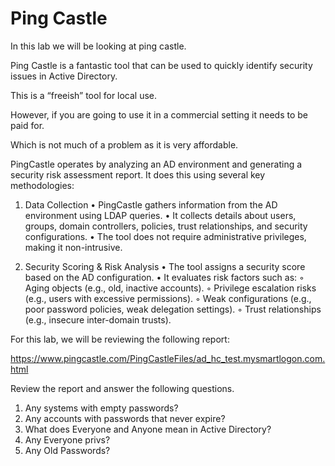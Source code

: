 # Ping Castle

In this lab we will be looking at ping castle.

Ping Castle is a fantastic tool that can be used to quickly identify security issues in Active Directory.

This is a “freeish” tool for local use. 

However, if you are going to use it in a commercial setting it needs to be paid for.

Which is not much of a problem as it is very affordable.

PingCastle operates by analyzing an AD environment and generating a security risk assessment report. It does this using several key methodologies:
1. Data Collection
	•	PingCastle gathers information from the AD environment using LDAP queries.
	•	It collects details about users, groups, domain controllers, policies, trust relationships, and security configurations.
	•	The tool does not require administrative privileges, making it non-intrusive.

2. Security Scoring & Risk Analysis
	•	The tool assigns a security score based on the AD configuration.
	•	It evaluates risk factors such as:
	◦	Aging objects (e.g., old, inactive accounts).
	◦	Privilege escalation risks (e.g., users with excessive permissions).
	◦	Weak configurations (e.g., poor password policies, weak delegation settings).
	◦	Trust relationships (e.g., insecure inter-domain trusts).

For this lab, we will be reviewing the following report:

https://www.pingcastle.com/PingCastleFiles/ad_hc_test.mysmartlogon.com.html

Review the report and answer the following questions.

1. Any systems with empty passwords? 	
2. Any accounts with passwords that never expire? 
3. What does Everyone and Anyone mean in Active Directory?
5. Any Everyone privs?
6. Any Old Passwords?





